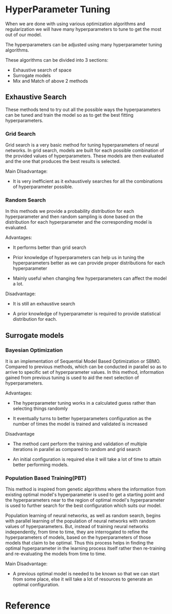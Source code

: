 # HyperParameter Tuning

When we are done with using various optimization algorithms and regularization we will have many hyperparameters to tune to get the most out of our model.

The hyperparameters can be adjusted using many hyperparameter tuning algorithms.

These algorithms can be divided into 3 sections:

- Exhaustive search of space
- Surrogate models
- Mix and Match of above 2 methods

## Exhaustive Search

These methods tend to try out all the possible ways the hyperparameters can be tuned and train the model so as to get the best fitting hyperparameters.

### Grid Search

Grid search is a very basic method for tuning hyperparameters of neural 
networks. In grid search, models are built for each possible combination
 of the provided values of hyperparameters. These models are then 
evaluated and the one that produces the best results is selected.

Main DIsadvantage:

- It is very inefficient as it exhaustively searches for all the combinations of hyperparameter possible.

### Random Search

In this methods we provide a probability distribution for each hyperparameter and then random sampling is done based on the distribution for each hyperparameter and the corresponding model is evaluated. 

Advantages:

- It performs better than grid search

- Prior knowledge of hyperparameters can help us in tuning the hyperparameters better as we can provide proper distributions for each hyperparameter

- Mainly useful when changing few hyperparameters can affect the model a lot.

Disadvantage:

- It is still an exhaustive search

- A prior knowledge of hyperparameter is required to provide statistical distribution for each.



## Surrogate models

### Bayesian Optimization

It is an implementation of Sequential Model Based Optimization or SBMO. Compared to previous methods, which can be conducted in parallel so as to arrive to specific set of hyperparameter values. In this method, information gained from previous tuning is used to aid the next selection of hyperparameters. 

Advantages:

- The hyperparameter tuning works in a calculated guess rather than selecting things randomly

- It eventually turns to better hyperparameters configuration as the number of times the model is trained and validated is increased

Disadvantage

- The method cant perform the training and validation of multiple iterations in parallel as compared to random and grid search

- An initial configuration is required else it will take a lot of time to attain better performing models.

### Population Based Training(PBT)

This method is inspired from genetic algorithms where the information from existing optimal model's hyperparameter is used to get a starting point and the hyperparameters near to the region of optimal model's hyperparameter is used to further search for the best configuration which suits our model.

Population learning of neural networks, as well as random search, begins
 with parallel learning of the population of neural networks with random
 values ​​of hyperparameters. But, instead of training neural networks 
independently, from time to time, they are interrogated to refine the 
hyperparameters of models, based on the hyperparameters of those models 
that claim to be optimal. Thus this process helps in finding the optimal hyperparameter in the learning process itself rather then re-training and re-evaluating the models from time to time.

Main Disadvantage:

- A previous optimal model is needed to be known so that we can start from some place, else it will take a lot of resources to generate an optimal configuration.

# Reference

[1]: <(https://blog.eduonix.com/software-development/hyperparameter-tuning-neural-networks/)> "Hyperparameter Tuning In Neural Networks"
